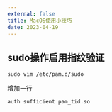 ```yaml
---
external: false
title: MacOS使用小技巧
date: 2023-04-19
---
```


## sudo操作启用指纹验证

`sudo vim /etc/pam.d/sudo`

增加一行

`auth sufficient pam_tid.so`
